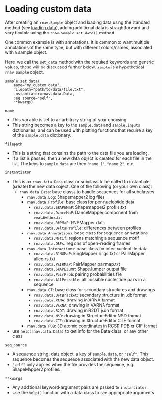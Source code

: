 Loading custom data
===================

After creating an `rnav.Sample` object and loading data using the standard
method (see [loading data](../loading-data.md)), adding additional data is
straightforward and very flexible using the `rnav.Sample.set_data()` method.

One common example is with annotations. It is common to want multiple
annotations of the same type, but with different colors/names, associated with
a sample object.

Here, we call the `set_data` method with the required keywords and generic
values, these will be discussed further below. `sample` is a hypothetical
`rnav.Sample` object.

```
sample.set_data(
    name="my_custom_data",
    filepath="path/to/data/file.txt",
    instantiator=rnav.data.Data,
    seq_source="self",
    **kwargs)
```

`name`

* This variable is set to an arbitrary string of your choosing.
* This string becomes a key to the `sample.data` and `sample.inputs`
  dictionaries, and can be used with plotting functions that require a key
  of the `sample.data` dictionary.

`filepath`

* This is a string that contains the path to the data file you are loading.
* If a list is passed, then a new data object is created for each file in the
  list. The keys to `sample.data` are then `"name_1"`, `"name_2"`, etc.

`instantiator`

* This is an `rnav.data.Data` class or subclass to be called to instantiate
  (create) the new data object. One of the following (or your own class):
  * `rnav.data.Data`: base classs to handle sequences for all subclasses
    * `rnav.data.Log`: Shapemapper2 log files
    * `rnav.data.Profile`: base class for per-nucleotide data
      * `rnav.data.SHAPEMaP`: Shapemapper2 profile.txt
      * `rnav.data.DanceMaP`: DanceMapper component from reactivities.txt
      * `rnav.data.RNPMaP`: RNPMapper data
      * `rnav.data.DeltaProfile`: differences between profiles
    * `rnav.data.Annotations`: base class for sequence annotations
      * `rnav.data.Motif`: regions matching a sequence motif
      * `rnav.data.ORFs`: regions of open-reading frames
    * `rnav.data.Interactions`: base class for inter-nucleotide data
      * `rnav.data.RINGMaP`: RingMapper rings.txt or PairMapper allcorrs.txt
      * `rnav.data.PAIRMaP`: PairMapper pairmap.txt
      * `rnav.data.SHAPEJuMP`: ShapeJumper output file
      * `rnav.data.PairProb`: pairing probabilities file
      * `rnav.data.AllPossible`: all possible nucleotide pairs in a sequence
    * `rnav.data.CT`: base class for secondary structures and drawings
      * `rnav.data.DotBracket`: secondary structure in .db format
      * `rnav.data.XRNA`: drawing in XRNA format
      * `rnav.data.VARNA`: drawing in VARNA format
      * `rnav.data.R2DT`: drawing in R2DT json format
      * `rnav.data.NSD`: drawing in StructureEditor NSD format
      * `rnav.data.CTE`: drawing in StructureEditor CTE format
    * `rnav.data.PDB`: 3D atomic coordinates in RCSD PDB or CIF format
* use `help(rnav.data.Data)` to get info for the Data class, or any other class

`seq_source`

* A sequence string, data object, a key of `sample.data`, or `"self"`. This
  sequence becomes the sequence associated with the new data object.
* `"self"` only applies when the file provides the sequence, e.g. ShapeMapper2
  profiles.

`**kwargs`

* Any additional keyword-argument pairs are passed to `instantiator`.
* Use the `help()` function with a data class to see appropriate arguments
